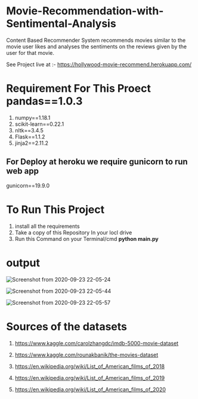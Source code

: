 # Movie-Recommendation-with-Sentimental-Analysis
Content Based Recommender System recommends movies similar to the movie user likes and analyses the sentiments on the reviews given by the user for that movie.

See Project live at :- https://hollywood-movie-recommend.herokuapp.com/

# Requirement For This Proect pandas==1.0.3
1.  numpy==1.18.1
2.  scikit-learn==0.22.1
3.  nltk==3.4.5
4.  Flask==1.1.2
5.  jinja2==2.11.2
  
## For Deploy at heroku we require gunicorn to run web app
  gunicorn==19.9.0

# To Run This Project
1.  install all the requirements
2.  Take a copy of this Repository In your locl drive
3.  Run this Command on your Terminal/cmd **python main.py**

# output 
![Screenshot from 2020-09-23 22-05-24](https://user-images.githubusercontent.com/67313757/94043025-e803ec80-fde9-11ea-8432-2418a3759efc.png)

![Screenshot from 2020-09-23 22-05-44](https://user-images.githubusercontent.com/67313757/94043037-ec300a00-fde9-11ea-8023-7366a0eb572c.png)

![Screenshot from 2020-09-23 22-05-57](https://user-images.githubusercontent.com/67313757/94043048-efc39100-fde9-11ea-8d45-ed77a39bb084.png)


# Sources of the datasets

1. https://www.kaggle.com/carolzhangdc/imdb-5000-movie-dataset

2. https://www.kaggle.com/rounakbanik/the-movies-dataset

3. https://en.wikipedia.org/wiki/List_of_American_films_of_2018

4. https://en.wikipedia.org/wiki/List_of_American_films_of_2019

5. https://en.wikipedia.org/wiki/List_of_American_films_of_2020
